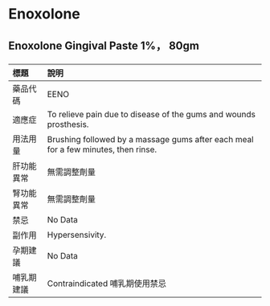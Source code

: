 # Enoxolone

## Enoxolone Gingival Paste 1%， 80gm

##### 

| 標題       | 說明                                                                               |
|:-----------|:-----------------------------------------------------------------------------------|
| 藥品代碼   | EENO                                                                               |
| 適應症     | To relieve pain due to disease of the gums and wounds prosthesis.                  |
| 用法用量   | Brushing followed by a massage gums after each meal for a few minutes, then rinse. |
| 肝功能異常 | 無需調整劑量                                                                       |
| 腎功能異常 | 無需調整劑量                                                                       |
| 禁忌       | No Data                                                                            |
| 副作用     | Hypersensivity.                                                                    |
| 孕期建議   | No Data                                                                            |
| 哺乳期建議 | Contraindicated 哺乳期使用禁忌                                                     |

